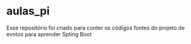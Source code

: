 # aulas_pi

Esse repositório foi criado para conter os códigos fontes do projeto de evntos para aprender Spting Boot
